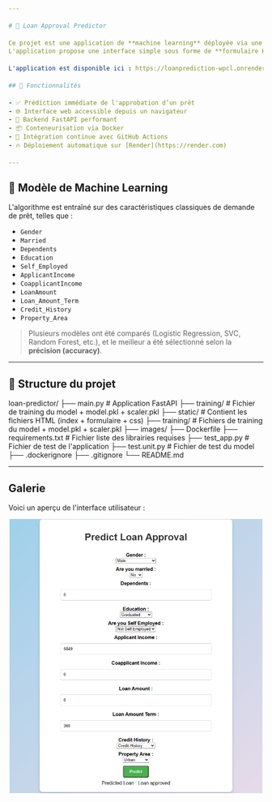 ```yaml
---

# 🏦 Loan Approval Predictor

Ce projet est une application de **machine learning** déployée via une **API FastAPI**, qui permet de prédire si une demande de prêt bancaire sera **approuvée** ou **refusée**.  
L'application propose une interface simple sous forme de **formulaire HTML**, avec traitement en temps réel grâce à un modèle entraîné sur des données historiques.

L'application est disponible ici : https://loanprediction-wpcl.onrender.com/

## 🚀 Fonctionnalités

- ✅ Prédiction immédiate de l'approbation d’un prêt
- 🌐 Interface web accessible depuis un navigateur
- 🔧 Backend FastAPI performant
- 📦 Conteneurisation via Docker
- 🔁 Intégration continue avec GitHub Actions
- 🔥 Déploiement automatique sur [Render](https://render.com)

---
```


## 🧠 Modèle de Machine Learning

L'algorithme est entraîné sur des caractéristiques classiques de demande de prêt, telles que :

- `Gender`
- `Married`
- `Dependents`
- `Education`
- `Self_Employed`
- `ApplicantIncome`
- `CoapplicantIncome`
- `LoanAmount`
- `Loan_Amount_Term`
- `Credit_History`
- `Property_Area`

> Plusieurs modèles ont été comparés (Logistic Regression, SVC, Random Forest, etc.), et le meilleur a été sélectionné selon la **précision (accuracy)**.

---

## 📁 Structure du projet

loan-predictor/
├── main.py               # Application FastAPI
├── training/                # Fichier de training du model + model.pkl + scaler.pkl
├── static/               # Contient les fichiers HTML (index + formulaire + css)
├── training/                # Fichiers de training du model + model.pkl + scaler.pkl
├── images/ 
├── Dockerfile
├── requirements.txt        # Fichier liste des librairies requises
├── test_app.py           # Fichier de test de l'application
├── test.unit.py            # Fichier de test du model
├── .dockerignore
├── .gitignore
└── README.md

---

## Galerie

Voici un aperçu de l'interface utilisateur :
<p align="center">
  <img src="images/img_loanapproved.png" alt="Image Interface" width="500">
</p>
